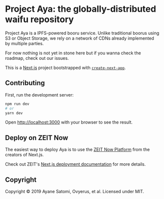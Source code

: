 # Project Aya: the globally-distributed waifu repository

Project Aya is a IPFS-powered booru service. Unlike traditional boorus using S3 or Object Storage, we rely on a network of CDNs already implemented by multiple parties.

For now nothing is not yet in stone here but if you wanna check the roadmap, check out our issues.

This is a [Next.js](https://nextjs.org/) project bootstrapped with [`create-next-app`](https://github.com/zeit/next.js/tree/canary/packages/create-next-app).

## Contributing

First, run the development server:

```bash
npm run dev
# or
yarn dev
```

Open [http://localhost:3000](http://localhost:3000) with your browser to see the result.

## Deploy on ZEIT Now

The easiest way to deploy Aya is to use the [ZEIT Now Platform](https://zeit.co/import?utm_medium=default-template&filter=next.js&utm_source=create-next-app&utm_campaign=create-next-app-readme) from the creators of Next.js.

Check out ZEIT's [Next.js deployment documentation](https://nextjs.org/docs/deployment) for more details.

## Copyright

Copyright &copy; 2019 Ayane Satomi, Ovyerus, et al. Licensed under MIT.